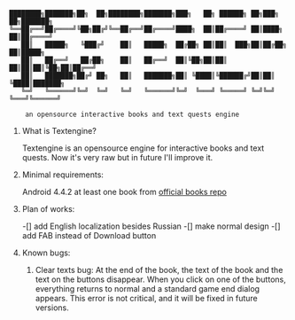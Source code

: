 
	████████╗███████╗██╗  ██╗████████╗███████╗███╗   ██╗ ██████╗ ██╗███╗   ██╗███████╗
	╚══██╔══╝██╔════╝╚██╗██╔╝╚══██╔══╝██╔════╝████╗  ██║██╔════╝ ██║████╗  ██║██╔════╝
	   ██║   █████╗   ╚███╔╝    ██║   █████╗  ██╔██╗ ██║██║  ███╗██║██╔██╗ ██║█████╗  
	   ██║   ██╔══╝   ██╔██╗    ██║   ██╔══╝  ██║╚██╗██║██║   ██║██║██║╚██╗██║██╔══╝  
	   ██║   ███████╗██╔╝ ██╗   ██║   ███████╗██║ ╚████║╚██████╔╝██║██║ ╚████║███████╗
	   ╚═╝   ╚══════╝╚═╝  ╚═╝   ╚═╝   ╚══════╝╚═╝  ╚═══╝ ╚═════╝ ╚═╝╚═╝  ╚═══╝╚══════╝
    
		an opensource interactive books and text quests engine


 1. What is Textengine?
		
	Textengine is an opensource engine for interactive books and text quests.
	Now it's very raw but in future I'll improve it.
		
 2. Minimal requirements:
		
	Android 4.4.2
	at least one book from [official books repo](https://github.com/lesnoilis/textengine-books)

 3. Plan of works:
		
	-[] add English localization besides Russian
	-[] make normal design
	-[] add FAB instead of Download button
	
 4. Known bugs:
	 1. Clear texts bug:
		At the end of the book, the text of the book and the text on the buttons disappear. When you click on one of the buttons, everything returns to normal and a standard game end dialog appears. 
		This error is not critical, and it will be fixed in future versions.
	